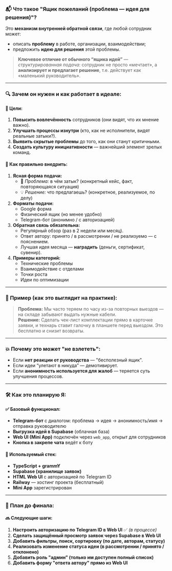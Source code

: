 ### 📬 Что такое "Ящик пожеланий (проблема — идея для решения)"?

Это **механизм внутренней обратной связи**, где любой сотрудник может:

- описать **проблему** в работе, организации, взаимодействии;
- предложить **идею для решения** этой проблемы.

> **Ключевое отличие от обычного “ящика идей”** — _структурированная подача_: сотрудник не просто «мечтает», а **анализирует и предлагает решение**, т.е. действует как «маленький руководитель».

---
### 🔍 Зачем он нужен и как работает в идеале:

#### 🎯 Цели:

1. **Повысить вовлечённость** сотрудников (они видят, что их мнение важно).
2. **Улучшать процессы изнутри** (кто, как не исполнители, видят реальные затыки?).
3. **Выявить скрытые проблемы** до того, как они станут критичными.
4. **Создать культуру инициативности** — важнейший элемент зрелых команд.

#### 🧠 Как правильно внедрить:

1. **Ясная форма подачи:**
    - 📌 _Проблема:_ в чём затык? (конкретный кейс, факт, повторяющаяся ситуация)
    - 💡 _Решение:_ что предлагаешь? (конкретное, реализуемое, по делу)
2. **Форматы подачи:**
    - Google форма
    - Физический ящик (но менее удобно)
    - Telegram-бот (анонимно / с авторизацией)
3. **Обратная связь обязательна:**
    - Регулярный обзор (раз в 2 недели или месяц).
    - Ответ автору: принято / в рассмотрении / не реализуемо — с пояснением.
    - Лучшая идея месяца — **наградить** (деньги, сертификат, сувенир).
4. **Примеры категорий:**
    - Технические проблемы
    - Взаимодействие с отделами
    - Точки роста
    - Идеи по оптимизации

---
### 🧠 Пример (как это выглядит на практике):

> **Проблема:** Мы часто теряем по часу из-за повторных выездов — на складе забывают выдать нужные кабели.  
> **Решение:** Сделать чек-лист комплектации прямо в карточке заявки, и технарь ставит галочку в планшете перед выездом. Это бесплатно и снизит возвраты.

---
### 💥 Почему это может "не взлететь":
- Если **нет реакции от руководства** — "бесполезный ящик".
- Если идеи “улетают в никуда” — демотивирует.
- Если **анонимность используется для жалоб** — теряется суть улучшения процессов.
    
---
### 🛠 Как это планирую Я:

#### ✅ Базовый функционал:
- **Telegram-бот** с диалогом: проблема → идея → анонимность/имя → отправка руководителю
- **Выгрузка идей в Supabase** (облачная база)
- **Web UI (Mini App)** подключён через `web_app`, открыт для сотрудников
- **Кнопка в закрепе чата** ведёт к боту
#### 📌 Используемый стек:
- **TypeScript + grammY**
- **Supabase (хранилище заявок)**
- **HTML Web UI** с авторизацией по Telegram ID
- **Railway** —  хостинг проекта (бесплатный)
- **Mini App** зарегистрирован

---
### 🧭 План до финала:

#### 🔜 Следующие шаги:
1. **Настроить авторизацию по Telegram ID в Web UI** ✅ _(в процессе)_
2. **Сделать защищённый просмотр заявок через Supabase в Web UI**
3. **Добавить фильтры, поиск, сортировку (по дате, авторам, статусу)**
4. **Реализовать изменение статуса идеи (в рассмотрении / принято / отклонено)**
5. **Добавить роль "админ" (только им доступен полный список)**
6. **Добавить форму "ответа автору" прямо из Web UI**

